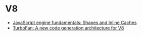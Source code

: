 # V8

* [JavaScript engine fundamentals: Shapes and Inline Caches](https://mathiasbynens.be/notes/shapes-ics)
* [TurboFan: A new code generation architecture for V8](https://www.youtube.com/watch?v=M1FBosB5tjM)

